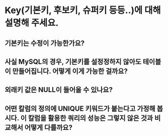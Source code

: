 # Key(기본키, 후보키, 슈퍼키 등등..)에 대해 설명해 주세요.
## 기본키는 수정이 가능한가요?
## 사실 MySQL의 경우, 기본키를 설정정하지 않아도 테이블이 만들어집니다. 어떻게 이게 가능한 걸까요?
## 외래키 값은 NULL이 들어올 수 있나요?
## 어떤 칼럼의 정의에 UNIQUE 키워드가 붙는다고 가정해 봅시다. 이 칼럼을 활용한 쿼리의 성능은 그렇지 않은 것과 비교해서 어떻게 다를까요?